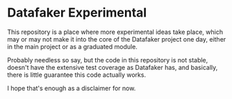 # Datafaker Experimental

This repository is a place where more experimental ideas take place,
which may or may not make it into the core of the Datafaker project one day,
either in the main project or as a graduated module.

Probably needless so say, but the code in this repository is not stable, 
doesn't have the extensive test coverage as Datafaker has, and basically,
there is little guarantee this code actually works. 

I hope that's enough as a disclaimer for now. 